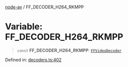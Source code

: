 [node-av](../globals.md) / FF\_DECODER\_H264\_RKMPP

# Variable: FF\_DECODER\_H264\_RKMPP

> `const` **FF\_DECODER\_H264\_RKMPP**: [`FFVideoDecoder`](../type-aliases/FFVideoDecoder.md)

Defined in: [decoders.ts:402](https://github.com/seydx/av/blob/f8631fc881b394300b1479f511d55cf1c370a87f/src/constants/decoders.ts#L402)

